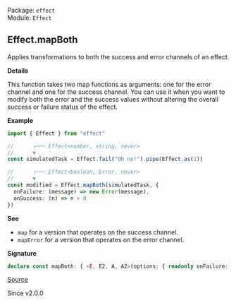 Package: `effect`<br />
Module: `Effect`<br />

## Effect.mapBoth

Applies transformations to both the success and error channels of an effect.

**Details**

This function takes two map functions as arguments: one for the error channel
and one for the success channel. You can use it when you want to modify both
the error and the success values without altering the overall success or
failure status of the effect.

**Example**

```ts
import { Effect } from "effect"

//      ┌─── Effect<number, string, never>
//      ▼
const simulatedTask = Effect.fail("Oh no!").pipe(Effect.as(1))

//      ┌─── Effect<boolean, Error, never>
//      ▼
const modified = Effect.mapBoth(simulatedTask, {
  onFailure: (message) => new Error(message),
  onSuccess: (n) => n > 0
})
```

**See**

- `map` for a version that operates on the success channel.
- `mapError` for a version that operates on the error channel.

**Signature**

```ts
declare const mapBoth: { <E, E2, A, A2>(options: { readonly onFailure: (e: E) => E2; readonly onSuccess: (a: A) => A2; }): <R>(self: Effect<A, E, R>) => Effect<A2, E2, R>; <A, E, R, E2, A2>(self: Effect<A, E, R>, options: { readonly onFailure: (e: E) => E2; readonly onSuccess: (a: A) => A2; }): Effect<A2, E2, R>; }
```

[Source](https://github.com/Effect-TS/effect/tree/main/packages/effect/src/Effect.ts#L5265)

Since v2.0.0